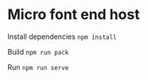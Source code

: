 # Micro font end host

Install dependencies ```npm install```

Build ```npm run pack```

Run ```npm run serve```
